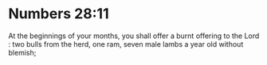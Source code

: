 # Numbers 28:11

At the beginnings of your months, you shall offer a burnt offering to the Lord : two bulls from the herd, one ram, seven male lambs a year old without blemish;
